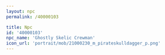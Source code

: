 ```yaml
---
layout: npc
permalink: /40000103

title: Npc
id: '40000103'
npc_name: 'Ghostly Skelic Crewman'
icon_url: 'portrait/mob/21000230_m_pirateskulldagger_p.png'
---
```

